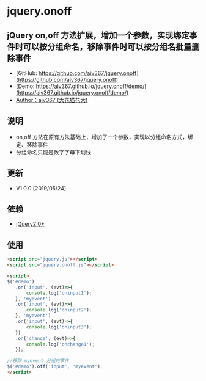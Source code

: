 # jquery.onoff
## jQuery on,off 方法扩展，增加一个参数，实现绑定事件时可以按分组命名，移除事件时可以按分组名批量删除事件

 - [GitHub: https://github.com/aiv367/jquery.onoff](https://github.com/aiv367/jquery.onoff)
 - [Demo: https://aiv367.github.io/jquery.onoff/demo/](https://aiv367.github.io/jquery.onoff/demo/)
 - [Author：aiv367 (大花猫花大)](mailto:aiv367@qq.com)

## 说明
 - on,off 方法在原有方法基础上，增加了一个参数，实现以分组命名方式，绑定、移除事件
 - 分组命名只能是数字字母下划线
 
 ## 更新
 - V1.0.0 [2019/05/24]

 ## 依赖
 - [jQuery2.0+](http://jquery.com)

 ## 使用

```html
<script src="jquery.js"></script>
<script src="jquery.onoff.js"></script>
```
 
 ```html
<script>
$('#demo')
	.on('input', (evt)=>{
		console.log('oninput1');
	}, 'myevent')
	.on('input', (evt)=>{
		console.log('oninput2');
	}, 'myevent')
	.on('input', (evt)=>{
		console.log('oninput3');
	})
	.on('change', (evt)=>{
		console.log('onchange1');
	});

//移除 myevent 分组的事件
$('#demo').off('input', 'myevent');
</script>
```